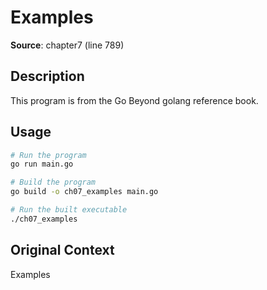 # Examples

**Source**: chapter7 (line 789)

## Description

This program is from the Go Beyond golang reference book.

## Usage

```bash
# Run the program
go run main.go

# Build the program
go build -o ch07_examples main.go

# Run the built executable
./ch07_examples
```

## Original Context

Examples
